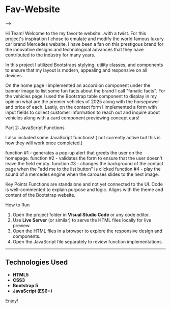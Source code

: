 # Fav-Website


-->

Hi Team! Welcome to the my favorite website...with a twist. For this project's inspiration I chose to emulate and modify the world famous luxury car brand Mercedes website.  I have been a fan on this prestigous brand for the innovative designs and technological advances that they have contributed to the industry for many years. 

In this project I utilized Bootstraps stylying, utility classes, and components to ensure that my layout is modern, appealing and responsive on all devices.

On the home page I implemented an accordion component under the banner image to list some fun facts about the brand I call "fanatic facts".
For the vehicles page I used the Bootstrap table component to display in my opinion what are the premier vehicles of 2025 along with the horsepower and price of each. 
Lastly, on the contact form I implemented a form with input fields to collect customer information to reach out and inquire about vehicles along with a card component previewing concept cars! 


Part 2: JavaScript Functions

I also included some JavaScript functions! ( not currently active but this is how they will work once completed.)

function #1 - generates a pop-up alert that greets the user on the homepage. 
function #2 - validates the form to ensure that the user doesn't leave the field empty. 
function #3 - changes the background of the contact page when the "add me to the list button" is clicked 
function #4 - play the sound of a mercedes engine when the carouses slides to the next image. 

Key Points
Functions are standalone and not yet connected to the UI.
Code is well-commented to explain purpose and logic.
Aligns with the theme and content of the Bootstrap website.

How to Run

1. Open the project folder in **Visual Studio Code** or any code editor.
2. Use **Live Server** (or similar) to serve the HTML files locally for live preview.
3. Open the HTML files in a browser to explore the responsive design and components.
4. Open the JavaScript file separately to review function implementations.

---

## Technologies Used

- **HTML5**
- **CSS3**
- **Bootstrap 5**
- **JavaScript (ES6+)**

Enjoy!

